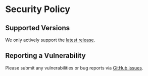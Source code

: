 # Security Policy

## Supported Versions

We only actively support the [latest release](https://pypi.org/project/quacc).

## Reporting a Vulnerability

Please submit any vulnerabilities or bug reports via [GitHub issues](https://github.com/Quantum-Accelerators/quacc/issues).
